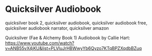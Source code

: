 # Quicksilver Audiobook
quicksilver book 2, quicksilver audiobook, quicksilver audiobook free, quicksilver audiobook narrator, quicksilver amazon

Quicksilver (Fae & Alchemy Book 1) Audiobook by Callie Hart: https://www.youtube.com/watch?v=ANB55vX4jKU&list=PLVluJrHBWwyYb6Qyzo7KTqBPZXqdbBZuq
